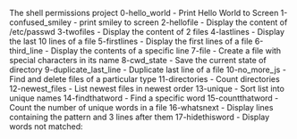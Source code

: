 The shell permissions project
0-hello_world - Print Hello World to Screen
1-confused_smiley - print smiley to screen
2-hellofile - Display the content of /etc/passwd
3-twofiles - Display the content of 2 files
4-lastlines - Display the last 10 lines of a file
5-firstlines - Display the first lines of a file
6-third_line - Display the contents of a specific line
7-file - Create a file with special characters in its name
8-cwd_state - Save the current state of directory
9-duplicate_last_line - Duplicate last line of a file
10-no_more_js - Find and delete files of a particular type
11-directories - Count directories
12-newest_files - List newest files in newest order
13-unique - Sort list into unique names
14-findthatword - Find a specific word
15-countthatword - Count the number of unique words in a file
16-whatsnext - Display lines containing the pattern and 3 lines after them
17-hidethisword - Display words not matched:
